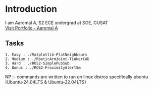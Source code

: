 # Introduction
 I am Aaromal A, S2 ECE undergrad at SOE, CUSAT <br>
 [Visit Portfolio - Aaromal A](https://aaromalonline.github.io/)

## Tasks
```
1. Easy : ./Matplotlib-PlotNeighbours
2. Medium : ./RboticArmJoint-TinkerCAD
3. Hard : ./ROS2-SimplePubSub
4. Bonus : ./ROS2-ProximityAlertSm
```
 
NP :- commands are written to run on linux distros specifically ubuntu (Ubuntu-24.04LTS & Ubuntu-22.04LTS)
